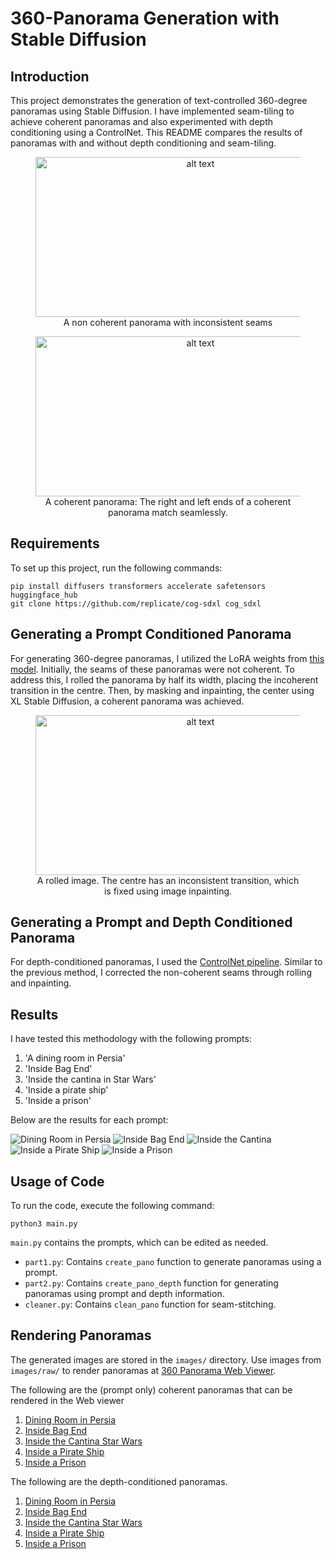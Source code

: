 # 360-Panorama Generation with Stable Diffusion

## Introduction

This project demonstrates the generation of text-controlled 360-degree panoramas using Stable Diffusion. I have implemented seam-tiling to achieve coherent panoramas and also experimented with depth conditioning using a ControlNet. This README compares the results of panoramas with and without depth conditioning and seam-tiling.

<figure style="text-align: center;">
    <img src="images/raw/prompt0/Prompt0_non_depth_pano.jpg" alt="alt text" width="512" height="256"/>
    <figcaption>A non coherent panorama with inconsistent seams</figcaption>
</figure>

<figure style="text-align: center;">
    <img src="images/raw/prompt0/Prompt0_cleaned_non_depth_pano.jpg" alt="alt text" width="512" height="256"/>
    <figcaption>A coherent panorama: The right and left ends of a coherent panorama match seamlessly.</figcaption>
</figure>

## Requirements

To set up this project, run the following commands:
```
pip install diffusers transformers accelerate safetensors huggingface_hub
git clone https://github.com/replicate/cog-sdxl cog_sdxl
```

## Generating a Prompt Conditioned Panorama

For generating 360-degree panoramas, I utilized the LoRA weights from [this model](https://huggingface.co/jbilcke-hf/sdxl-panorama). Initially, the seams of these panoramas were not coherent. To address this, I rolled the panorama by half its width, placing the incoherent transition in the centre. Then, by masking and inpainting, the center using XL Stable Diffusion, a coherent panorama was achieved.

<figure style="text-align: center;">
    <img src="images/raw/prompt0/Prompt_non_depth0_image_rolled.jpg" alt="alt text" width="512" height="256"/>
    <figcaption>A rolled image. The centre has an inconsistent transition, which is fixed using image inpainting. </figcaption>
</figure>


## Generating a Prompt and Depth Conditioned Panorama

For depth-conditioned panoramas, I used the [ControlNet pipeline](https://huggingface.co/docs/diffusers/api/pipelines/controlnet_sdxl). Similar to the previous method, I corrected the non-coherent seams through rolling and inpainting.

## Results

I have tested this methodology with the following prompts:

1. 'A dining room in Persia'
2. 'Inside Bag End'
3. 'Inside the cantina in Star Wars'
4. 'Inside a pirate ship'
5. 'Inside a prison'

Below are the results for each prompt:

![Dining Room in Persia](images/Prompt_0.jpg)
![Inside Bag End](images/Prompt_1.jpg)
![Inside the Cantina](images/Prompt_2.jpg)
![Inside a Pirate Ship](images/Prompt_3.jpg)
![Inside a Prison](images/Prompt_4.jpg)


## Usage of Code

To run the code, execute the following command:
```
python3 main.py
```


`main.py` contains the prompts, which can be edited as needed.

- `part1.py`: Contains `create_pano` function to generate panoramas using a prompt.
- `part2.py`: Contains `create_pano_depth` function for generating panoramas using prompt and depth information.
- `cleaner.py`: Contains `clean_pano` function for seam-stitching.

## Rendering Panoramas
The generated images are stored in the `images/` directory. Use images from `images/raw/` to render panoramas at [360 Panorama Web Viewer](https://renderstuff.com/tools/360-panorama-web-viewer/).

The following are the (prompt only) coherent panoramas that can be rendered in the Web viewer
1. [Dining Room in Persia](https://github.com/nirajmahajan/Depth-Controlled-Spherical-Panorama-Generation/blob/main/images/raw/prompt0/Prompt0_cleaned_non_depth_pano.jpg)
2. [Inside Bag End](https://github.com/nirajmahajan/Depth-Controlled-Spherical-Panorama-Generation/blob/main/images/raw/prompt1/Prompt1_cleaned_non_depth_pano.jpg)
3. [Inside the Cantina Star Wars](https://github.com/nirajmahajan/Depth-Controlled-Spherical-Panorama-Generation/blob/main/images/raw/prompt2/Prompt2_cleaned_non_depth_pano.jpg)
4. [Inside a Pirate Ship](https://github.com/nirajmahajan/Depth-Controlled-Spherical-Panorama-Generation/blob/main/images/raw/prompt3/Prompt3_cleaned_non_depth_pano.jpg)
5. [Inside a Prison](https://github.com/nirajmahajan/Depth-Controlled-Spherical-Panorama-Generation/blob/main/images/raw/prompt4/Prompt4_cleaned_non_depth_pano.jpg)

The following are the depth-conditioned panoramas.
1. [Dining Room in Persia](https://github.com/nirajmahajan/Depth-Controlled-Spherical-Panorama-Generation/blob/main/images/raw/prompt0/Prompt0_cleaned_depth_pano.jpg)
2. [Inside Bag End](https://github.com/nirajmahajan/Depth-Controlled-Spherical-Panorama-Generation/blob/main/images/raw/prompt1/Prompt1_cleaned_depth_pano.jpg)
3. [Inside the Cantina Star Wars](https://github.com/nirajmahajan/Depth-Controlled-Spherical-Panorama-Generation/blob/main/images/raw/prompt2/Prompt2_cleaned_depth_pano.jpg)
4. [Inside a Pirate Ship](https://github.com/nirajmahajan/Depth-Controlled-Spherical-Panorama-Generation/blob/main/images/raw/prompt3/Prompt3_cleaned_depth_pano.jpg)
5. [Inside a Prison](https://github.com/nirajmahajan/Depth-Controlled-Spherical-Panorama-Generation/blob/main/images/raw/prompt4/Prompt4_cleaned_depth_pano.jpg)


